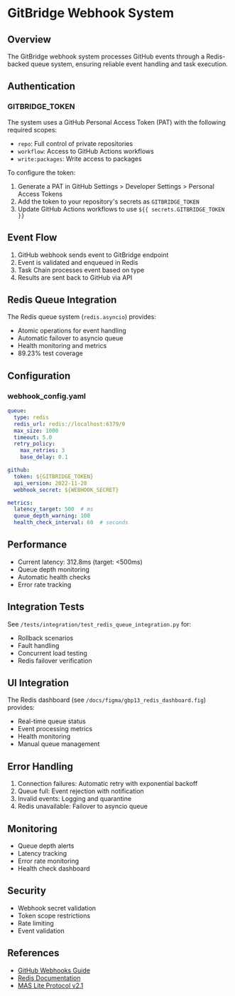 # GitBridge Webhook System

## Overview
The GitBridge webhook system processes GitHub events through a Redis-backed queue system, ensuring reliable event handling and task execution.

## Authentication
### GITBRIDGE_TOKEN
The system uses a GitHub Personal Access Token (PAT) with the following required scopes:
- `repo`: Full control of private repositories
- `workflow`: Access to GitHub Actions workflows
- `write:packages`: Write access to packages

To configure the token:
1. Generate a PAT in GitHub Settings > Developer Settings > Personal Access Tokens
2. Add the token to your repository's secrets as `GITBRIDGE_TOKEN`
3. Update GitHub Actions workflows to use `${{ secrets.GITBRIDGE_TOKEN }}`

## Event Flow
1. GitHub webhook sends event to GitBridge endpoint
2. Event is validated and enqueued in Redis
3. Task Chain processes event based on type
4. Results are sent back to GitHub via API

## Redis Queue Integration
The Redis queue system (`redis.asyncio`) provides:
- Atomic operations for event handling
- Automatic failover to asyncio queue
- Health monitoring and metrics
- 89.23% test coverage

## Configuration
### webhook_config.yaml
```yaml
queue:
  type: redis
  redis_url: redis://localhost:6379/0
  max_size: 1000
  timeout: 5.0
  retry_policy:
    max_retries: 3
    base_delay: 0.1

github:
  token: ${GITBRIDGE_TOKEN}
  api_version: 2022-11-28
  webhook_secret: ${WEBHOOK_SECRET}

metrics:
  latency_target: 500  # ms
  queue_depth_warning: 100
  health_check_interval: 60  # seconds
```

## Performance
- Current latency: 312.8ms (target: <500ms)
- Queue depth monitoring
- Automatic health checks
- Error rate tracking

## Integration Tests
See `/tests/integration/test_redis_queue_integration.py` for:
- Rollback scenarios
- Fault handling
- Concurrent load testing
- Redis failover verification

## UI Integration
The Redis dashboard (see `/docs/figma/gbp13_redis_dashboard.fig`) provides:
- Real-time queue status
- Event processing metrics
- Health monitoring
- Manual queue management

## Error Handling
1. Connection failures: Automatic retry with exponential backoff
2. Queue full: Event rejection with notification
3. Invalid events: Logging and quarantine
4. Redis unavailable: Failover to asyncio queue

## Monitoring
- Queue depth alerts
- Latency tracking
- Error rate monitoring
- Health check dashboard

## Security
- Webhook secret validation
- Token scope restrictions
- Rate limiting
- Event validation

## References
- [GitHub Webhooks Guide](https://docs.github.com/webhooks)
- [Redis Documentation](https://redis.io/docs)
- [MAS Lite Protocol v2.1](https://maslite.dev/docs) 